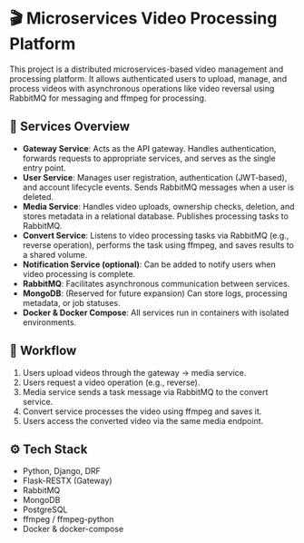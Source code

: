 # 🎬 Microservices Video Processing Platform

This project is a distributed microservices-based video management and processing platform. It allows authenticated users to upload, manage, and process videos with asynchronous operations like video reversal using RabbitMQ for messaging and ffmpeg for processing.

## 🧩 Services Overview

- **Gateway Service**: Acts as the API gateway. Handles authentication, forwards requests to appropriate services, and serves as the single entry point.
- **User Service**: Manages user registration, authentication (JWT-based), and account lifecycle events. Sends RabbitMQ messages when a user is deleted.
- **Media Service**: Handles video uploads, ownership checks, deletion, and stores metadata in a relational database. Publishes processing tasks to RabbitMQ.
- **Convert Service**: Listens to video processing tasks via RabbitMQ (e.g., reverse operation), performs the task using ffmpeg, and saves results to a shared volume.
- **Notification Service (optional)**: Can be added to notify users when video processing is complete.
- **RabbitMQ**: Facilitates asynchronous communication between services.
- **MongoDB**: (Reserved for future expansion) Can store logs, processing metadata, or job statuses.
- **Docker & Docker Compose**: All services run in containers with isolated environments.

## 🔁 Workflow

1. Users upload videos through the gateway → media service.
2. Users request a video operation (e.g., reverse).
3. Media service sends a task message via RabbitMQ to the convert service.
4. Convert service processes the video using ffmpeg and saves it.
5. Users access the converted video via the same media endpoint.

## ⚙️ Tech Stack

- Python, Django, DRF
- Flask-RESTX (Gateway)
- RabbitMQ
- MongoDB
- PostgreSQL
- ffmpeg / ffmpeg-python
- Docker & docker-compose
